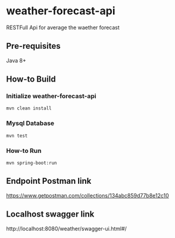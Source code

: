 # weather-forecast-api
RESTFull Api for average the waether forecast

## Pre-requisites
Java 8+

## How-to Build

### Initialize weather-forecast-api

```mvn clean install```

### Mysql Database
```mvn test```

### How-to Run
```mvn spring-boot:run```

## Endpoint Postman link
https://www.getpostman.com/collections/134abc859d77b8e12c10


## Localhost swagger link
http://localhost:8080/weather/swagger-ui.html#/
